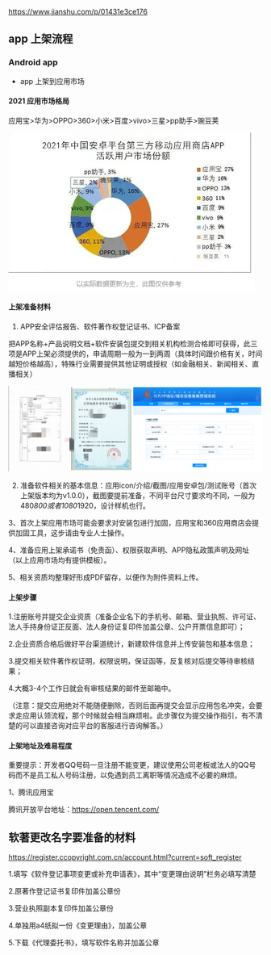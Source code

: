 https://www.jianshu.com/p/01431e3ce176

## app 上架流程

###  Android app

- app 上架到应用市场

#### 2021 应用市场格局

应用宝>华为>OPPO>360>小米>百度>vivo>三星>pp助手>豌豆荚

![](images/2022-11-29-14-37-02.png)

#### 上架准备材料

 1. APP安全评估报告、软件著作权登记证书、ICP备案

把APP名称+产品说明文档+软件安装包提交到相关机构检测合格即可获得，此三项是APP上架必须提供的，申请周期一般为一到两周（具体时间跟价格有关，时间越短价格越高），特殊行业需要提供其他证明或授权（如金融相关、新闻相关、直播相关）

![](images/2022-11-29-14-41-41.png)

2. 准备软件相关的基本信息：应用icon/介绍/截图/应用安卓包/测试账号（首次上架版本均为v1.0.0），截图要提前准备，不同平台尺寸要求均不同，一般为480*800或者1080*1920，设计样机也行。

3、首次上架应用市场可能会要求对安装包进行加固，应用宝和360应用商店会提供加固工具，这步请由专业人士操作。

4、准备应用上架承诺书（免责函）、权限获取声明、APP隐私政策声明及网址（以上应用市场均有提供模板）。

5、相关资质均整理好形成PDF留存，以便作为附件资料上传。

#### 上架步骤
1.注册账号并提交企业资质（准备企业名下的手机号、邮箱、营业执照、许可证、法人手持身份证正反面、法人身份证复印件加盖公章、公户开票信息即可）；


2.企业资质合格后做好平台渠道统计，新建软件信息并上传安装包和基本信息；

3.提交相关软件著作权证明，权限说明，保证函等，反复核对后提交等待审核结果；


4.大概3-4个工作日就会有审核结果的邮件至邮箱中。

（注意：提交应用绝对不能随便删除，否则后面再提交会显示应用包名冲突，会要求走应用认领流程，那个时候就会相当麻烦啦。此步骤仅为提交操作指引，有不清楚的可以直接咨询对应平台的客服进行咨询解答。）

#### 上架地址及难易程度
重要提示：开发者QQ号码一旦注册不能变更，建议使用公司老板或法人的QQ号码而不是员工私人号码注册，以免遇到员工离职等情况造成不必要的麻烦。

1、腾讯应用宝

腾讯开放平台地址：https://open.tencent.com/


## 软著更改名字要准备的材料

https://register.ccopyright.com.cn/account.html?current=soft_register

1.填写《软件登记事项变更或补充申请表》，其中“变更理由说明”栏务必填写清楚

2.原著作登记证书复印件加盖公章份

3.营业执照副本复印件加盖公章份

4.单独用a4纸拟一份《变更理由》，加盖公章

5.下载《代理委托书》，填写软件名称并加盖公章